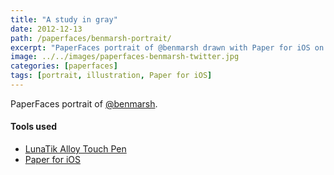 ```yaml
---
title: "A study in gray"
date: 2012-12-13
path: /paperfaces/benmarsh-portrait/
excerpt: "PaperFaces portrait of @benmarsh drawn with Paper for iOS on an iPad."
image: ../../images/paperfaces-benmarsh-twitter.jpg
categories: [paperfaces]
tags: [portrait, illustration, Paper for iOS]
---
```


PaperFaces portrait of [@benmarsh](https://twitter.com/benmarsh).

#### Tools used

- [LunaTik Alloy Touch Pen](https://www.amazon.com/gp/product/B00821TR7G/ref=as_li_ss_tl?ie=UTF8&tag=mademist-20&linkCode=as2&camp=1789&creative=390957&creativeASIN=B00821TR7G)
- [Paper for iOS](https://paper.bywetransfer.com/)
